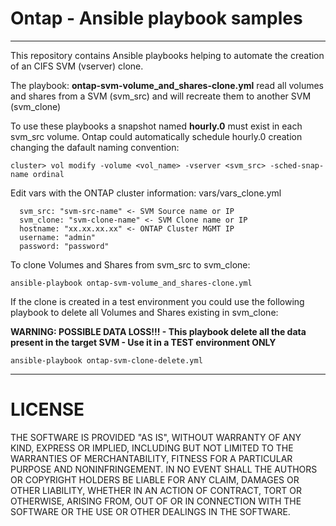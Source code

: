 # Ontap - Ansible playbook samples
----
This repository contains Ansible playbooks helping to automate the creation of an CIFS SVM (vserver) clone.

The playbook: **ontap-svm-volume_and_shares-clone.yml** read all volumes and shares from a SVM (svm_src) and will recreate them to another SVM (svm_clone)

To use these playbooks a snapshot named **hourly.0** must exist in each svm_src volume.
Ontap could automatically schedule hourly.0 creation changing the dafault naming convention:
```
cluster> vol modify -volume <vol_name> -vserver <svm_src> -sched-snap-name ordinal
```

Edit vars with the ONTAP cluster information: vars/vars_clone.yml
```
  svm_src: "svm-src-name" <- SVM Source name or IP
  svm_clone: "svm-clone-name" <- SVM Clone name or IP
  hostname: "xx.xx.xx.xx" <- ONTAP Cluster MGMT IP
  username: "admin"
  password: "password"
```

To clone Volumes and Shares from svm_src to svm_clone:
```
ansible-playbook ontap-svm-volume_and_shares-clone.yml
```

If the clone is created in a test environment you could use the following playbook to delete all Volumes and Shares existing in svm_clone:

**WARNING: POSSIBLE DATA LOSS!!! - This playbook delete all the data present in the target SVM - Use it in a TEST environment ONLY**
```
ansible-playbook ontap-svm-clone-delete.yml
```

----
# LICENSE
THE SOFTWARE IS PROVIDED "AS IS", WITHOUT WARRANTY OF ANY KIND, EXPRESS OR IMPLIED, INCLUDING BUT NOT LIMITED TO THE WARRANTIES OF MERCHANTABILITY, FITNESS FOR A PARTICULAR PURPOSE AND NONINFRINGEMENT. IN NO EVENT SHALL THE AUTHORS OR COPYRIGHT HOLDERS BE LIABLE FOR ANY CLAIM, DAMAGES OR OTHER LIABILITY, WHETHER IN AN ACTION OF CONTRACT, TORT OR OTHERWISE, ARISING FROM, OUT OF OR IN CONNECTION WITH THE SOFTWARE OR THE USE OR OTHER DEALINGS IN THE SOFTWARE.
